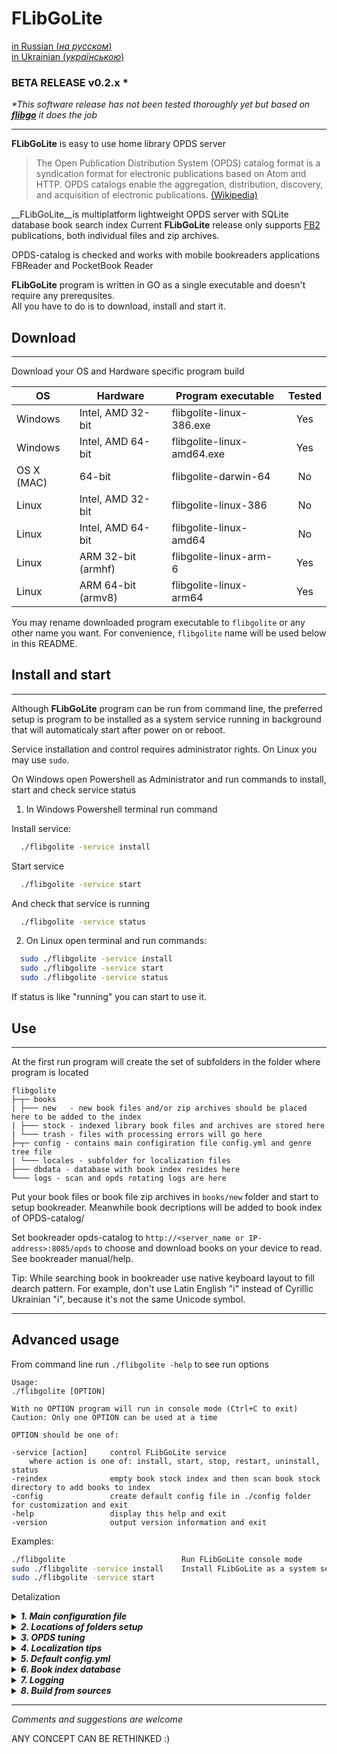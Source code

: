 FLibGoLite
===
[in Russian (*на русском*) ](README_RU.md)  
[in Ukrainian (*українською*) ](README_UK.md)

### BETA RELEASE v0.2.x * 
_*This software release has not been tested thoroughly yet but based on __[flibgo](https://github.com/vinser/flibgo.git)__ it does the job_

---

__FLibGoLite__ is easy to use home library OPDS server 

>The Open Publication Distribution System (OPDS) catalog format is a syndication format for electronic publications based on Atom and HTTP. OPDS catalogs enable the aggregation, distribution, discovery, and acquisition of electronic publications. [(Wikipedia)](https://en.wikipedia.org/wiki/Open_Publication_Distribution_System)

__FLibGoLite__is multiplatform lightweight OPDS server with SQLite database book search index
Current __FLibGoLite__ release only supports [FB2](./(c)/FB2LICENCE.md) publications, both individual files and zip archives.

OPDS-catalog is checked and works with mobile bookreaders applications FBReader and PocketBook Reader


__FLibGoLite__ program is written in GO as a single executable and doesn't require any prerequsites.  
All you have to do is to download, install and start it.

##  Download
---
Download your OS and Hardware specific program build

|OS        |Hardware              |Program executable          |Tested  |  
|----------|----------------------|----------------------------|:------:|  
|Windows   | Intel, AMD 32-bit    | flibgolite-linux-386.exe   |Yes     |  
|Windows   | Intel, AMD 64-bit    | flibgolite-linux-amd64.exe |Yes     |  
|OS X (MAC)| 64-bit               | flibgolite-darwin-64       |No      |  
|Linux     | Intel, AMD 32-bit    | flibgolite-linux-386       |No      |  
|Linux     | Intel, AMD 64-bit    | flibgolite-linux-amd64     |No      |  
|Linux     | ARM 32-bit (armhf)   | flibgolite-linux-arm-6     |Yes     |  
|Linux     | ARM 64-bit (armv8)   | flibgolite-linux-arm64     |Yes     |  
  
You may rename downloaded program executable to `flibgolite` or any other name you want.
For convenience, `flibgolite` name will be used below in this README.

## Install and start
---

Although __FLibGoLite__ program can be run from command line, the preferred setup is program to be installed as a system service running in background that will automaticaly start after power on or reboot.

Service installation and control requires administrator rights. On Linux you may use `sudo`.

On Windows open Powershell as Administrator and run commands to install, start and check service status

1. In Windows Powershell terminal run command

Install service:
```sh
  ./flibgolite -service install
```
Start service
```sh
  ./flibgolite -service start
```
And check that service is running
```sh
  ./flibgolite -service status
```

2. On Linux open terminal and run commands:

```bash
  sudo ./flibgolite -service install
  sudo ./flibgolite -service start
  sudo ./flibgolite -service status
```

If status is like "running" you can start to use it.

## Use
---

At the first run program will create the set of subfolders in the folder where program is located

 	flibgolite
	├─┬─ books  
	| ├─── new   - new book files and/or zip archives should be placed here to be added to the index
	| ├─── stock - indexed library book files and archives are stored here
	| └─── trash - files with processing errors will go here
	├─┬─ config - contains main configiration file config.yml and genre tree file
	| └─── locales - subfolder for localization files 
	├─── dbdata - database with book index resides here
	└─── logs - scan and opds rotating logs are here

Put your book files or book file zip archives in `books/new` folder and start to setup bookreader. Meanwhile  book decriptions will be added to book index of OPDS-catalog/

Set bookreader opds-catalog to `http://<server_name or IP-address>:8085/opds` to choose and download books on your device to read. See bookreader manual/help.

Tip: While searching book in bookreader use native keyboard layout to fill dearch pattern. For example, don't use Latin English "i" instead of Cyrillic Ukrainian "i", because it's not the same Unicode symbol. 

---
## Advanced usage

From command line run `./flibgolite -help` to see run options

	Usage:
	./flibgolite [OPTION]

	With no OPTION program will run in console mode (Ctrl+C to exit)  
	Caution: Only one OPTION can be used at a time

	OPTION should be one of:

	-service [action]     control FLibGoLite service
		where action is one of: install, start, stop, restart, uninstall, status  
	-reindex              empty book stock index and then scan book stock directory to add books to index
	-config               create default config file in ./config folder for customization and exit
	-help                 display this help and exit
	-version              output version information and exit


Examples:

```bash
./flibgolite                      	  Run FLibGoLite console mode
sudo ./flibgolite -service install    Install FLibGoLite as a system service
sudo ./flibgolite -service start	
```

Detalization

<details><summary><i><b>1. Main configuration file</i></b></summary>
<p>

For advanced sutup you can edit `config/config.yml` selfexplanatory configuration file.  
This file by default is located in `config` subfolder of program file location.  

</p>
</details>

<details><summary><i><b>2. Locations of folders setup</i></b></summary>
<p>

To change location of a folder just edit corresponding line in `config.yml`

For example, if you need to change the folder for new aquired books
```yml
NEW: "books/new"
``` 
just change `books/new` to the appropriate folder path.

</p>
</details>

<details><summary><i><b>3. OPDS tuning</i></b></summary>
<p>

You can change OPDS default 8085 http port to yours 
```yml
# OPDS-server port so opds can be found at http://<server name or IP-address>:8085/opds
PORT: 8085
```
You can change the number of books your bookreader will load when you page (pulldown the screen)

```yml
# OPDS feeds entries page size
PAGE_SIZE: 30
```
Do not set this value more than default. With lower values it updates faster.
</p>
</details>

<details><summary><i><b>4. Localization tips</i></b></summary>
<p>

There are some easy features that may help to tune your language experience

1. By default new books processing is limited to English, Russian and Ukrainian books. You can add [others](https://en.wikipedia.org/wiki/IETF_language_tag) like `"de"`, `"fr"`, `"it"` and so on.

```yml
# Accept only these languages publications. Add others if needed please.
ACCEPTED: "en, ru, uk"
```

2. By default bookreader will show menues and comments in English `"en"` If you are Rusiian or Ukranian you can change this setting to `"ru"` or `"uk`" 

```yml
# Default english locale for opds feeds (bookreaders opds menu tree) can be changed to:
# "uk" for Ukrainian, 
# "ru" for Russian 
DEFAULT: "uk"
```
3. If your native language is other then tree mentioned above for your convinience you can make language file and put it in `config/locales` folder

```yml
# Locales folder. You can add your own locale file there like en.yml, ru.yml, uk.yml
DIR: "config/locales"
```

For example, for German, copy `en.yml` to `de.yml` and translate the phrases into German to the right of the colon separator. Leave `%d` format symbols untouchced. Something like this:

```yml
Found authors - %d: Found Autoren gefunden - %d
```

Don't forget to replace alphabet string `ABC` to German. This ensures that the selections are in the correct alphabetical order.

4. Genres tree selection language adaptation can be done by editing the file `genres.xml` in `config` folder

```yml
  TREE_FILE: "config/genres.xml"
  # Alternative genres tree can be used (Russian only, sorry) 
  # TREE_FILE: "config/alt_genres.xml"
```

This can be done by adding language specific lines in `genres.xml` file

```xml
<genre-descr lang="en" title="Alternative history"/>
<genre-descr lang="ru" title="Альтернативная история"/>
<genre-descr lang="uk" title="Альтернативна історія"/>
<genre-descr lang="de" title="Alternative Geschichte"/>
```
</p>
</details>

<details><summary><i><b>5. Default config.yml</i></b></summary>
<p>

Default configuration file `config.yml` with folder tree is created at the first programm run. You can edit it and your edits will not be canceled the next time you run the program. Thus, you can distribute the files used by the program into the necessary folders. With reasonable care, you can edit or add any configuration file located by default in the `config` folder and it will not be deleted or overwriten.

```yml
library:
  # Selfexplained folders
  STOCK: "books/stock"
  NEW: "books/new"
  TRASH: "books/trash"

genres:
  TREE_FILE: "config/genres.xml"
  # Alternative genres tree can be used (Russian only, sorry) 
  # TREE_FILE: "config/alt_genres.xml"
  
database:
  DSN: "dbdata/flibgolite.db"
  # Delay before start each new acquisitions processing
  POLL_DELAY: 30 
  # Maximum simultaneous new aquisitios processing threads
  MAX_SCAN_THREADS: 3

logs:
  # Logs are here
  OPDS: "logs/opds.log"
  SCAN: "logs/scan.log"
  DEBUG: false 

opds:
  # OPDS-server port so opds can be found at http://<server name or IP-address>:8085/opds
  PORT: 8085
  # OPDS feeds entries page size
  PAGE_SIZE: 30

locales:
  # Locales folder. You can add your own locale file there like en.yml, ru.yml, uk.yml
  DIR: "config/locales"
  # Default english locale for opds feeds (bookreaders opds menu tree) can be changed to:
  # "uk" for Ukrainian, 
  # "ru" for Russian 
  DEFAULT: "uk"
  # Accept only these languages publications. Add others if needed please.
  ACCEPTED: "en, ru, uk"
```
</p>
</details>

<details><summary><i><b>6. Book index database</i></b></summary>
<p>

Book index is stored in SQLite database file located in `dbdata` folder. It is created at the first program run and __is not intended for manual editing__. 

```yml
  DSN: "dbdata/flibgolite.db"
```

</p>
</details>

<details><summary><i><b>7. Logging</i></b></summary>
<p>

While running program writes `opds.log` and `scan.log` located in `logs` folder.

```yml
OPDS: "logs/opds.log"
SCAN: "logs/scan.log"
```
`opds.log` contains records about bookreaders requests.  
`scan.log` contains records about new books and archive indexing.

You don't need to delete logs to free up disk space, as logs are rotated (overwrite) after 7 days.

</p>
</details>

<details><summary><i><b>8. Build from sources</i></b></summary>
<p>

If you have any security doubts about builded executables or there is no suitable one you may easily build it yourself.    
To build an executable install [Golang](https://go.dev/dl/), clone [FLibGoLite repositiry](https://github.com/vinser/flibgolite) and run `go build ./cmd/flibgolite`  
It's better to build it on the host the service will run. You will get executable right for the host OS and hardware.  
For crosscompile install and run GNU make with Makefile

</p>
</details>

---

*Comments and suggestions are welcome*

ANY CONCEPT CAN BE RETHINKED :)
   

